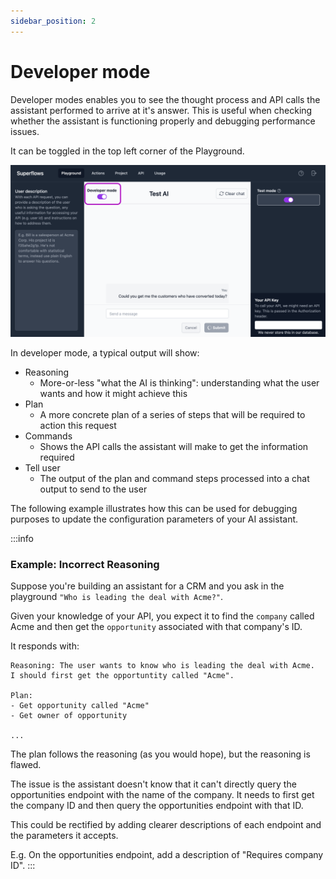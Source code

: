 ```yaml
---
sidebar_position: 2
---
```


# Developer mode

Developer modes enables you to see the thought process and API calls the assistant performed to arrive at it's answer. This is useful when checking whether the assistant is functioning properly and debugging performance issues.

It can be toggled in the top left corner of the Playground.

![Test-mode-playground-image](../../static/img/docs/playground/developer-mode/dev-mode.png)

In developer mode, a typical output will show:

- Reasoning
  - More-or-less "what the AI is thinking": understanding what the user wants and how it might achieve this
- Plan
  - A more concrete plan of a series of steps that will be required to action this request
- Commands
  - Shows the API calls the assistant will make to get the information required
- Tell user
  - The output of the plan and command steps processed into a chat output to send to the user

The following example illustrates how this can be used for debugging purposes to update the configuration parameters of your AI assistant.

:::info

### Example: Incorrect Reasoning

Suppose you're building an assistant for a CRM and you ask in the playground `"Who is leading the deal with Acme?"`.

Given your knowledge of your API, you expect it to find the `company` called Acme and then get the `opportunity` associated with that company's ID.

It responds with:

```text
Reasoning: The user wants to know who is leading the deal with Acme.
I should first get the opportuntity called "Acme".

Plan:
- Get opportunity called "Acme"
- Get owner of opportunity

...
```

The plan follows the reasoning (as you would hope), but the reasoning is flawed.

The issue is the assistant doesn't know that it can't directly query the opportunities endpoint with the name of the company. It needs to first get the company ID and then query the opportunities endpoint with that ID.

This could be rectified by adding clearer descriptions of each endpoint and the parameters it accepts.

E.g. On the opportunities endpoint, add a description of "Requires company ID".
:::

